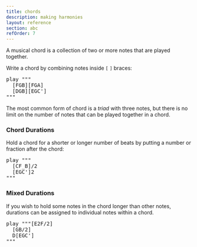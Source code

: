 ```yaml
---
title: chords
description: making harmonies
layout: reference
section: abc
refOrder: 7
---
```


A musical chord is a collection of two or more notes that are played
together.

Write a chord by combining notes inside `[` `]` braces:

<pre class="jumbo">
play """
  [FGB][FGA]
  [DGB][EGC']
"""
</pre>

The most common form of chord is a <em>triad</em> with three notes,
but there is no limit on the number of notes that can
be played together in a chord.

<h3>Chord Durations</h3>

Hold a chord for a shorter or longer number of beats by putting
a number or fraction after the chord:

<pre class="jumbo">
play """
  [CF_B]/2
  [EGC']2
"""
</pre>

<h3>Mixed Durations</h3>

If you wish to hold some notes in the chord longer than other
notes, durations can be assigned to individual notes within
a chord.

<pre class="jumbo">
play """[<span data-dfnup="held 2 beats">E2</span><span data-dfn="half a beat">F/2</span>]
  [GB/2]
  D[EGC']
"""
</pre>



